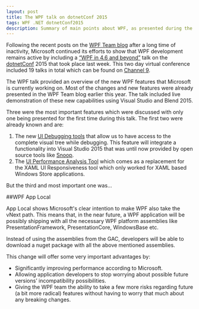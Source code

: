```yaml
---
layout: post
title: The WPF talk on dotnetConf 2015
tags: WPF .NET dotnetConf2015
description: Summary of main points about WPF, as presented during the last dotnetConf.
---
```


Following the recent posts on the [WPF Team blog](http://blogs.msdn.com/b/wpf/) after a long time of inactivity,  Microsoft continued its efforts to show that WPF development remains active by including  a [“WPF in 4.6 and beyond”](http://channel9.msdn.com/Events/dotnetConf/2015/WPF-in-46-and-beyond) talk on the [dotnetConf](http://www.dotnetconf.net/) 2015 that took place last week. This two day virtual conference included 19 talks in total which can be found on [Channel 9](http://channel9.msdn.com/Events/dotnetConf/2015).

The WPF talk provided an overview of the new WPF features that Microsoft is currently working on. Most of the changes and new features were already presented in the WPF Team blog earlier this year. The talk included live demonstration of these new capabilities using Visual Studio and Blend 2015.

Three were the most important features which were discussed with only one being presented for the first time during this talk. The first two were already known and are:

1. The new [UI Debugging tools](http://blogs.msdn.com/b/wpf/archive/2015/02/24/expanding-wpf-for-ui-debugging.aspx) that allow us to have access to the complete visual tree while debugging. This feature will integrate a functionality into Visual Studio 2015 that was until now provided by open source tools like [Snoop](https://snoopwpf.codeplex.com/). 
2. The [UI Performance Analysis Tool](http://blogs.msdn.com/b/wpf/archive/2015/01/16/new-ui-performance-analysis-tool-for-wpf-applications.aspx) which comes as a replacement for the XAML UI
Responsiveness tool which only worked for XAML based Windows Store applications. 

But the third and most important one was…

##WPF App Local

App Local shows Microsoft's clear intention to make WPF also take the vNext path.  This means that, in the near future, a WPF application will be possibly shipping with all the necessary WPF platform assemblies like PresentationFramework, PresentationCore, WindowsBase etc.

Instead of using the assemblies from the GAC, developers will be able to download a nuget package with all the above mentioned assemblies. 

This change will offer some very important advantages by:

 - Significantly improving performance according to Microsoft.
 - Allowing application developers to stop worrying about possible future versions’ incompatibility possibilities.
 - Giving the WPF team the ability to take a few more risks regarding future (a bit more radical) features without having to worry that much about any breaking changes.